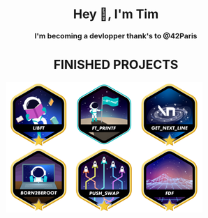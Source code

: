 <h1 align="center"> Hey 👋, I'm Tim </h1>

<h3 align="center">I'm becoming a devlopper thank's to @42Paris</h3>

###

<h1 align="center">FINISHED PROJECTS</h1>

###
</a>
<img align="left" height="150" src="https://github.com/Trolent/Trolent/blob/e2a84c046e74211bac5266747ef54d4af820baf6/Badges/libftm.png" title="libft: 100/100" />
</a>

###
</a>
<img align="left" height="150" src="https://github.com/Trolent/Trolent/blob/e2a84c046e74211bac5266747ef54d4af820baf6/Badges/ft_printfe.png" title="printf: 100/100" />
</a>

###
</a>
<img align="left" height="150" src="https://github.com/Trolent/Trolent/blob/e2a84c046e74211bac5266747ef54d4af820baf6/Badges/get_next_linem.png" title="get_next_line: 100/100" />
</a>

###
</a>
<img align="left" height="150" src="https://github.com/Trolent/Trolent/blob/e2a84c046e74211bac5266747ef54d4af820baf6/Badges/born2berootm.png" title="Born2Beroot: 100/100" />
</a>

###
</a>
<img align="left" height="150" src="https://github.com/Trolent/Trolent/blob/e2a84c046e74211bac5266747ef54d4af820baf6/Badges/push_swapm.png" title="push_swap: 100/100" />
</a>

###
</a>
<img align="center" height="150" src="https://github.com/Trolent/Trolent/blob/e2a84c046e74211bac5266747ef54d4af820baf6/Badges/fdfm.png" title="push_swap: 100/100" />
</a>


<!--
**Trolent/Trolent** is a ✨ _special_ ✨ repository because its `README.md` (this file) appears on your GitHub profile.

Here are some ideas to get you started:

- 🔭 I’m currently working on ...
- 🌱 I’m currently learning ...
- 👯 I’m looking to collaborate on ...
- 🤔 I’m looking for help with ...
- 💬 Ask me about ...
- 📫 How to reach me: ...
- 😄 Pronouns: ...
- ⚡ Fun fact: ...
-->
